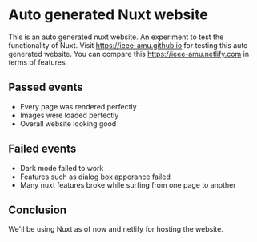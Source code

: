 # Auto generated Nuxt website

This is an auto generated nuxt website. An experiment to test the functionality of Nuxt.
Visit https://ieee-amu.github.io for testing this auto generated website.
You can compare this https://ieee-amu.netlify.com in terms of features.

## Passed events

- Every page was rendered perfectly
- Images were loaded perfectly
- Overall website looking good

## Failed events

- Dark mode failed to work
- Features such as dialog box apperance failed
- Many nuxt features broke while surfing from one page to another

## Conclusion

We'll be using Nuxt as of now and netlify for hosting the website.
